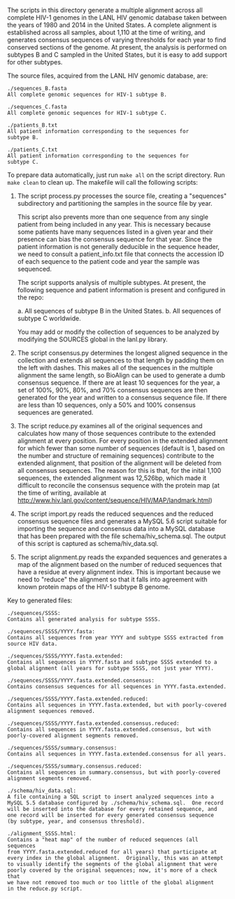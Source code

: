
The scripts in this directory generate a multiple alignment across
all complete HIV-1 genomes in the LANL HIV genomic database
taken between the years of 1980 and 2014 in the United States.  A
complete alignment is established across all samples, about 1,110 at
the time of writing, and generates consensus sequences of varying
thresholds for each year to find conserved sections of the genome.
At present, the analysis is performed on subtypes B and C sampled
in the United States, but it is easy to add support for other
subtypes.

The source files, acquired from the LANL HIV genomic database, are:

    ./sequences_B.fasta
    All complete genomic sequences for HIV-1 subtype B.

    ./sequences_C.fasta
    All complete genomic sequences for HIV-1 subtype C.

    ./patients_B.txt
    All patient information corresponding to the sequences for
    subtype B. 

    ./patients_C.txt
    All patient information corresponding to the sequences for
    subtype C. 

To prepare data automatically, just run ``make all`` on the script
directory.  Run ``make clean`` to clean up.  The makefile will call
the following scripts:

1.  The script process.py processes the source file, creating a
    "sequences" subdirectory and partitioning the samples in the
    source file by year.

    This script also prevents more than one sequence from any single
    patient from being included in any year.  This is necessary
    because some patients have many sequences listed in a given year
    and their presence can bias the consensus sequence for that
    year.  Since the patient information is not generally deducible
    in the sequence header, we need to consult a patient_info.txt
    file that connects the accession ID of each sequence to the
    patient code and year the sample was sequenced.

    The script supports analysis of multiple subtypes.  At present,
    the following sequence and patient information is present and
    configured in the repo:

    a.  All sequences of subtype B in the United States.
    b.  All sequences of subtype C worldwide.

    You may add or modify the collection of sequences to be analyzed
    by modifying the SOURCES global in the lanl.py library.

2.  The script consensus.py determines the longest aligned 
    sequence in the collection and extends all sequences to that
    length by padding them on the left with dashes.  This makes all
    of the sequences in the multiple alignment the same length, so
    BioAlign can be used to generate a dumb consensus sequence.
    If there are at least 10 sequences for the year, a set of 100%,
    90%, 80%, and 70% consensus sequences are then generated for the
    year and written to a consensus sequence file.  If there are less
    than 10 sequences, only a 50% and  100% consensus sequences are
    generated.

3.  The script reduce.py examines all of the original sequences and
    calculates how many of those sequences contribute to the extended
    alignment at every position.  For every position in the extended
    alignment for which fewer than some number of sequences (default
    is 1, based on the number and structure of remaining sequences)
    contribute to the extended alignment, that position of the 
    alignment will be deleted from all consensus sequences.  The reason
    for this is that, for the inital 1,100 sequences, the extended
    alignment was 12,526bp, which made it difficult to reconcile the
    consensus sequence with the protein map (at the time of writing,
    available at http://www.hiv.lanl.gov/content/sequence/HIV/MAP/landmark.html)

4.  The script import.py reads the reduced sequences and the reduced
    consensus sequence files and generates a MySQL 5.6 script suitable
    for importing the sequence and consensus data into a MySQL database
    that has been prepared with the file schema/hiv_schema.sql.
    The output of this script is captured as schema/hiv_data.sql.

5.  The script alignment.py reads the expanded sequences and generates
    a map of the alignment based on the number of reduced sequences that
    have a residue at every alignment index.  This is important because we
    need to "reduce" the alignment so that it falls into agreement with
    known protein maps of the HIV-1 subtype B genome.

Key to generated files:

    ./sequences/SSSS:
    Contains all generated analysis for subtype SSSS.

    ./sequences/SSSS/YYYY.fasta:
    Contains all sequences from year YYYY and subtype SSSS extracted from
    source HIV data.

    ./sequences/SSSS/YYYY.fasta.extended:
    Contains all sequences in YYYY.fasta and subtype SSSS extended to a
    global alignment (all years for subtype SSSS, not just year YYYY).

    ./sequences/SSSS/YYYY.fasta.extended.consensus:
    Contains consensus sequences for all sequences in YYYY.fasta.extended.

    ./sequences/SSSS/YYYY.fasta.extended.reduced: 
    Contains all sequences in YYYY.fasta.extended, but with poorly-covered
    alignment sequences removed.

    ./sequences/SSSS/YYYY.fasta.extended.consensus.reduced:
    Contains all sequences in YYYY.fasta.extended.consensus, but with
    poorly-covered alignment segments removed.

    ./sequences/SSSS/summary.consensus:
    Contains all sequences in YYYY.fasta.extended.consensus for all years.

    ./sequences/SSSS/summary.consensus.reduced:
    Contains all sequences in summary.consensus, but with poorly-covered
    alignment segments removed.

    ./schema/hiv_data.sql:
    A file containing a SQL script to insert analyzed sequences into a
    MySQL 5.5 database configured by ./schema/hiv_schema.sql.  One record
    will be inserted into the database for every retained sequence, and
    one record will be inserted for every generated consensus sequence
    (by subtype, year, and consensus threshold).

    ./alignment_SSSS.html:
    Contains a "heat map" of the number of reduced sequences (all sequences
    from YYYY.fasta.extended.reduced for all years) that participate at
    every index in the global alignment.  Originally, this was an attempt
    to visually identify the segments of the global alignment that were
    poorly covered by the original sequences; now, it's more of a check that
    we have not removed too much or too little of the global alignment 
    in the reduce.py script.
